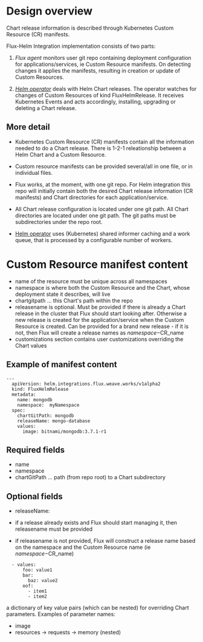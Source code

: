 # Design overview

Chart release information is described through Kubernetes Custom Resource (CR) manifests.

Flux-Helm Integration implementation consists of two parts:

1. *Flux agent* monitors user git repo containing deployment configuration for applications/services, ie Custom Resource manifests. On detecting changes it applies the manifests, resulting in creation or update of Custom Resources.

2. [*Helm operator*](helm-operator.md) deals with Helm Chart releases. The operator watches for changes of Custom Resources of kind FluxHelmRelease. It receives Kubernetes Events and acts accordingly, installing, upgrading or deleting a Chart release.

## More detail

 - Kubernetes Custom Resource (CR) manifests contain all the information needed to do a Chart release. There is 1-2-1 releationship between a Helm Chart and a Custom Resource.

 - Custom resource manifests can be provided several/all in one file, or in individual files.

 - Flux works, at the moment, with one git repo. For Helm integration this repo will initially contain both the desired Chart release information (CR manifests) and Chart directories for each application/service.

 - All Chart release configuration is located under one git path. All Chart directories are located under one git path. The git paths must be subdirectories under the repo root.

 - [Helm operator](helm-operator.md) uses (Kubernetes) shared informer caching and a work queue, that is processed by a configurable number of workers.

# Custom Resource manifest content

- name of the resource must be unique across all namespaces
- namespace is where both the Custom Resource and the Chart, whose deployment state it describes, will live
- chartgitpath ... this Chart's path within the repo
- releasename is optional. Must be provided if there is already a Chart release in the cluster that Flux should start looking after. Otherwise a new release is created for the application/service when the Custom Resource is created. Can be provided for a brand new release - if it is not, then Flux will create a release names as $namespace-$CR_name
- customizations section contains user customizations overriding the Chart values


## Example of manifest content

```
---
  apiVersion: helm.integrations.flux.weave.works/v1alpha2
  kind: FluxHelmRelease
  metadata:
    name: mongodb
    namespace:  myNamespace
  spec:
    chartGitPath: mongodb
    releaseName: mongo-database
    values:
      image: bitnami/mongodb:3.7.1-r1
```

## Required fields

 - name
 - namespace
 - chartGitPath ... path (from repo root) to a Chart subdirectory


## Optional fields

 - releaseName:

  - if a release already exists and Flux should start managing it, then releasename must be provided
  - if releasename is not provided, Flux will construct a release name based on the namespace and the Custom Resource name (ie $namespace-$CR_name)

```
  - values:
      foo: value1
      bar:
        baz: value2
      oof:
        - item1
        - item2
```

  a dictionary of key value pairs (which can be nested) for overriding Chart parameters. Examples of parameter names:

  - image
  - resources -> requests -> memory (nested)
